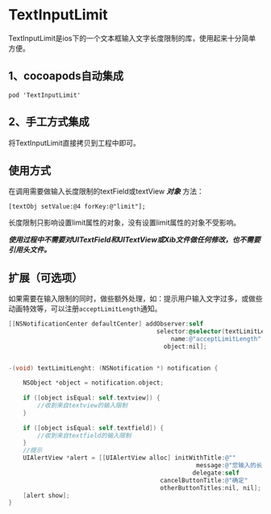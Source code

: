 TextInputLimit
==============
TextInputLimit是ios下的一个文本框输入文字长度限制的库，使用起来十分简单方便。

1、cocoapods自动集成
-----------

`pod 'TextInputLimit'`


2、手工方式集成
-----------

将TextInputLimit直接拷贝到工程中即可。

使用方式
---------

在调用需要做输入长度限制的textField或textView ***对象*** 方法：  
      
`[textObj setValue:@4 forKey:@"limit"];`        

长度限制只影响设置limit属性的对象，没有设置limit属性的对象不受影响。

         
***使用过程中不需要对UITextField和UITextView或Xib文件做任何修改，也不需要引用头文件。***

扩展（可选项）
-----------
   
如果需要在输入限制的同时，做些额外处理，如：提示用户输入文字过多，或做些动画特效等，可以注册`acceptLimitLength`通知。

```objective-c
[[NSNotificationCenter defaultCenter] addObserver:self 
                                         selector:@selector(textLimitLenght:)
                                             name:@"acceptLimitLength" 
                                           object:nil];


-(void) textLimitLenght: (NSNotification *) notification {
    
    NSObject *object = notification.object;
    
    if ([object isEqual: self.textview]) {
        //收到来自textview的输入限制
    }
    
    if ([object isEqual: self.textfield]) {
        //收到来自textfield的输入限制
    }
    //提示
    UIAlertView *alert = [[UIAlertView alloc] initWithTitle:@"" 
                                                    message:@"您输入的长度过长，自动被截断。"
                                                   delegate:self
                                          cancelButtonTitle:@"确定"
                                          otherButtonTitles:nil, nil];
    [alert show];
}
```


